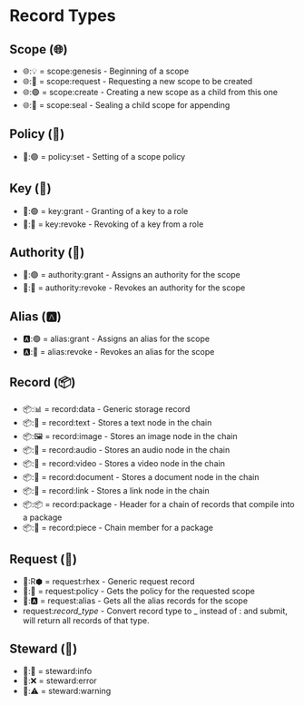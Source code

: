 # Record Types

## Scope (🌐)

-   🌐:💡 = scope:genesis - Beginning of a scope
-   🌐:📩 = scope:request - Requesting a new scope to be created
-   🌐:🟢 = scope:create - Creating a new scope as a child from this one
-   🌐:🔴 = scope:seal - Sealing a child scope for appending

## Policy (📜)

-   📜:🟢 = policy:set - Setting of a scope policy

## Key (🔑)

-   🔑:🟢 = key:grant - Granting of a key to a role
-   🔑:🔴 = key:revoke - Revoking of a key from a role

## Authority (👑)

-   👑:🟢 = authority:grant - Assigns an authority for the scope
-   👑:🔴 = authority:revoke - Revokes an authority for the scope

## Alias (🅰️)

-   🅰️:🟢 = alias:grant - Assigns an alias for the scope
-   🅰️:🔴 = alias:revoke - Revokes an alias for the scope

## Record (📦)

-   📦:📊 = record:data - Generic storage record
-   📦:📝 = record:text - Stores a text node in the chain
-   📦:🖼️ = record:image - Stores an image node in the chain
-   📦:🎵 = record:audio - Stores an audio node in the chain
-   📦:🎥 = record:video - Stores a video node in the chain
-   📦:📄 = record:document - Stores a document node in the chain
-   📦:🔗 = record:link - Stores a link node in the chain
-   📦:📦 = record:package - Header for a chain of records that compile into a package
-   📦:🧩 = record:piece - Chain member for a package

## Request (📩)

-   📩:R⬢ = request:rhex - Generic request record
-   📩:📜 = request:policy - Gets the policy for the requested scope
-   📩:🅰️ = request:alias - Gets all the alias records for the scope
-   request:_record_type_ - Convert record type to \_ instead of : and submit, will return all records of that type.

## Steward (💩)

-   💩:🔷 = steward:info
-   💩:❌ = steward:error
-   💩:⚠️ = steward:warning
